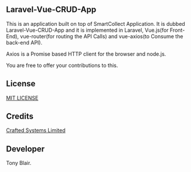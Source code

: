 ## Laravel-Vue-CRUD-App

This is an application built on top of SmartCollect Application. It is dubbed Laravel-Vue-CRUD-App and it is implemented in Laravel, Vue.js(for Front-End), vue-router(for routing the API Calls) and vue-axios(to Consume the back-end API). 

Axios is a Promise based HTTP client for the browser and node.js.

You are free to offer your contributions to this.

## License
[MIT LICENSE](https://github.com/blairt001/Laravel-Vue-CRUD-App/blob/master/LICENSE)

## Credits
[Crafted Systems Limited](http://crafted.co.ke/)

## Developer
Tony Blair.
